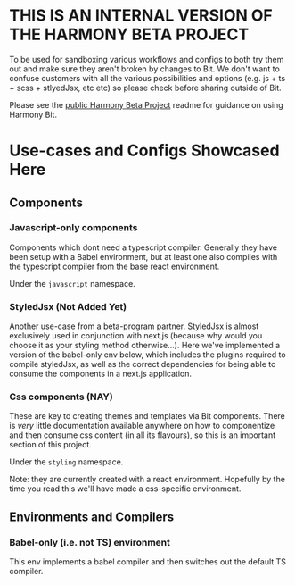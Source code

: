 # THIS IS AN INTERNAL VERSION OF THE HARMONY BETA PROJECT 
To be used for sandboxing various workflows and configs to both try them out and make sure they aren't broken by changes to Bit. 
We don't want to confuse customers with all the various possibilities and options (e.g. js + ts + scss + stlyedJsx, etc etc) so please check before sharing outside of Bit.

Please see the [public Harmony Beta Project](https://github.com/teambit/bad-jokes-workspace) readme for guidance on using Harmony Bit.

# Use-cases and Configs Showcased Here

## Components

### Javascript-only components

Components which dont need a typescript compiler. Generally they have been setup with a Babel environment, but at least one also compiles with the typescript compiler from the base react environment.

Under the `javascript` namespace.

### StyledJsx (Not Added Yet)

Another use-case from a beta-program partner. StyledJsx is almost exclusively used in conjunction with next.js (because why would you choose it as your styling method otherwise...). Here we've implemented a version of the babel-only env below, which includes the plugins required to compile styledJsx, as well as the correct dependencies for being able to consume the components in a next.js application.

### Css components (NAY)

These are key to creating themes and templates via Bit components. There is *very* little documentation available anywhere on how to componentize and then consume css content (in all its flavours), so this is an important section of this project. 

Under the `styling` namespace.

Note: they are currently created with a react environment. Hopefully by the time you read this we'll have made a css-specific environment.


## Environments and Compilers

### Babel-only (i.e. not TS) environment

This env implements a babel compiler and then switches out the default TS compiler. 
